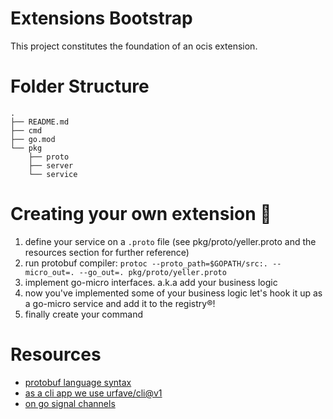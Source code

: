 # Extensions Bootstrap

This project constitutes the foundation of an ocis extension.

# Folder Structure

```console
.
├── README.md
├── cmd
├── go.mod
└── pkg
    ├── proto
    ├── server
    └── service
```

# Creating your own extension 🤖

1. define your service on a `.proto` file (see pkg/proto/yeller.proto and the resources section for further reference)
2. run protobuf compiler: `protoc --proto_path=$GOPATH/src:. --micro_out=. --go_out=. pkg/proto/yeller.proto`
3. implement go-micro interfaces. a.k.a add your business logic
4. now you've implemented some of your business logic let's hook it up as a go-micro service and add it to the registry®!
5. finally create your command

# Resources

- [protobuf language syntax](https://developers.google.com/protocol-buffers/docs/proto3)
- [as a cli app we use urfave/cli@v1](https://github.com/urfave/cli/blob/master/docs/v1/manual.md)
- [on go signal channels](https://gobyexample.com/signals)